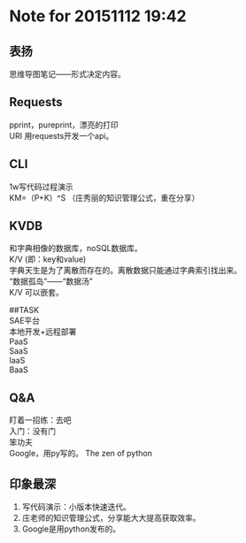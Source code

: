 # Note for 20151112 19:42  
## 表扬  
思维导图笔记——形式决定内容。  
## Requests  
pprint，pureprint，漂亮的打印  
URI 
用requests开发一个api。  
## CLI  
1w写代码过程演示  
KM=（P+K）^S （庄秀丽的知识管理公式，重在分享）  
## KVDB  
和字典相像的数据库，noSQL数据库。  
K/V (即：key和value)  
字典天生是为了离散而存在的。离散数据只能通过字典索引找出来。  
“数据孤岛”——“数据汤”  
K/V 可以嵌套。  

##TASK  
SAE平台  
本地开发+远程部署  
PaaS  
SaaS  
IaaS  
BaaS  
## Q&A
盯着一招练：去吧  
入门：没有门  
笨功夫  
Google，用py写的。 The zen of python 


## 印象最深  
1. 写代码演示：小版本快速迭代。  
2. 庄老师的知识管理公式，分享能大大提高获取效率。  
3. Google是用python发布的。  
